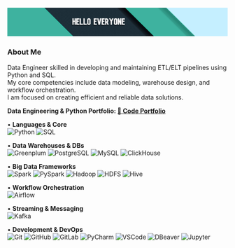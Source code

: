 ![Hello](https://github.com/Ersildan/ersildan/blob/main/head.jpg)

### About Me
Data Engineer skilled in developing and maintaining ETL/ELT pipelines using Python and SQL. <br>
My core competencies include data modeling, warehouse design, and workflow orchestration. <br>
I am focused on creating efficient and reliable data solutions.

**Data Engineering & Python Portfolio: [📁 Code Portfolio](https://github.com/ersildan/Code-Portfolio)**

• **Languages & Core**<br>
<img src="https://img.shields.io/badge/Python-3776AB?style=flat&logo=python&logoColor=white&logoWidth=20" alt="Python" height="22">
<img src="https://img.shields.io/badge/SQL-4479A1?style=flat&logo=postgresql&logoColor=white&logoWidth=20" alt="SQL" height="22">

• **Data Warehouses & DBs**<br>
<img src="https://img.shields.io/badge/Greenplum-00A98F?style=flat&logo=greenplum&logoColor=white&logoWidth=20" alt="Greenplum" height="22">
<img src="https://img.shields.io/badge/PostgreSQL-336791?style=flat&logo=postgresql&logoColor=white&logoWidth=20" alt="PostgreSQL" height="22">
<img src="https://img.shields.io/badge/MySQL-4479A1?style=flat&logo=mysql&logoColor=white&logoWidth=20" alt="MySQL" height="22">
<img src="https://img.shields.io/badge/ClickHouse-FF6B00?style=flat&logo=clickhouse&logoColor=white&logoWidth=20" alt="ClickHouse" height="22">

• **Big Data Frameworks**<br>
<img src="https://img.shields.io/badge/Apache_Spark-E25A1C?style=flat&logo=apachespark&logoColor=white&logoWidth=20" alt="Spark" height="22">
<img src="https://img.shields.io/badge/PySpark-73C5E8?style=flat&logo=apachespark&logoColor=white&logoWidth=20" alt="PySpark" height="22">
<img src="https://img.shields.io/badge/Apache_Hadoop-66CCFF?style=flat&logo=apachehadoop&logoColor=black&logoWidth=20" alt="Hadoop" height="22">
<img src="https://img.shields.io/badge/HDFS-66CCFF?style=flat&logo=apachehadoop&logoColor=black&logoWidth=20" alt="HDFS" height="22">
<img src="https://img.shields.io/badge/Apache_Hive-FDEE21?style=flat&logo=apachehive&logoColor=black&logoWidth=20" alt="Hive" height="22">

• **Workflow Orchestration**<br>
<img src="https://img.shields.io/badge/Apache_Airflow-017CEE?style=flat&logo=apacheairflow&logoColor=white&logoWidth=20" alt="Airflow" height="22">

• **Streaming & Messaging**<br>
<img src="https://img.shields.io/badge/Apache_Kafka-231F20?style=flat&logo=apachekafka&logoColor=white&logoWidth=20" alt="Kafka" height="22">

• **Development & DevOps**<br>
<img src="https://img.shields.io/badge/Git-F05032?style=flat&logo=git&logoColor=white&logoWidth=20" alt="Git" height="22">
<img src="https://img.shields.io/badge/GitHub-181717?style=flat&logo=github&logoColor=white&logoWidth=20" alt="GitHub" height="22">
<img src="https://img.shields.io/badge/GitLab-FC6D26?style=flat&logo=gitlab&logoColor=white&logoWidth=20" alt="GitLab" height="22">
<img src="https://img.shields.io/badge/PyCharm-000000?style=flat&logo=pycharm&logoColor=white&logoWidth=20" alt="PyCharm" height="22">
<img src="https://img.shields.io/badge/VS_Code-007ACC?style=flat&logo=visualstudiocode&logoColor=white&logoWidth=20" alt="VSCode" height="22">
<img src="https://img.shields.io/badge/DBeaver-372923?style=flat&logo=dbeaver&logoColor=white&logoWidth=20" alt="DBeaver" height="22">
<img src="https://img.shields.io/badge/Jupyter-F37626?style=flat&logo=jupyter&logoColor=white&logoWidth=20" alt="Jupyter" height="22">
